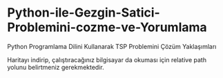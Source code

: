 # Python-ile-Gezgin-Satici-Problemini-cozme-ve-Yorumlama
Python Programlama Dilini Kullanarak TSP Problemini Çözüm Yaklaşımları

Haritayı indirip, çalıştıracağınız bilgisayar da okuması için relative path yolunu belirtmeniz gerekmektedir.
